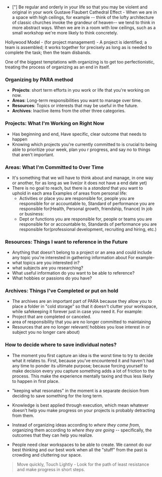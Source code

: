 - ["] Be regular and orderly in your life so that you may be violent and original in your work Gustave Flaubert
Cathedral Effect - When we are in a space with high ceilings, for example -- think of the lofty architecture of classic churches invoke the grandeur of heaven-- we tend to think in more abstract ways. When we are in a room with low ceilings, such as a small workshop we're more likely to think concretely.

Hollywood Model - (for project management) - A project is identified; a team is assembled; it works together for precisely as long as is needed to complete the task; then the team disbands.

One of the biggest temptations with organizing is to get too perfectionistic, treating the process of organizing as an end in itself.

### Organizing by PARA method
- __Projects__: short term efforts in you work or life that you're working on now.
- __Areas__: Long-term responsibilities you want to manage over time.
- __Resources__: Topics or interests that may be useful in the future.
- __Archives__: Inactive items from the other three categories.

### Projects: What I'm Working on Right Now
- Has beginning and end, Have specific, clear outcome that needs to happen
- Knowing which projects you're currently committed to is crucial to being able to prioritize your week, plan you r progress, and say no to things that aren't important.

### Areas: What I'm Committed to Over Time
- It's something that we will have to think about and manage, in one way or another, for as long as we live(or it does not have a end date yet)
- There is no goal to reach, but there is a _standard_ that you want to uphold in each area
Examples of areas from personal life:
	- Activities or place you are responsible for, people you are responsible for or accountable to, Standard of performance you are responsible for(Health, Personal growth, friendship, finance)
In job or business:
	- Dept or functions you are responsible for, people or teams you are responsible for or accountable to, Standards of performance you are responsible for(professional development, recruiting and hiring, etc.)

### Resources: Things I want to reference in the Future
- Anything that doesn't belong to a project or an area and could include any topic you're interested in gathering information about
For example-
- what topics are you interested in?
- what subjects are you researching?
- What useful information do you want to be able to reference?
- What hobbies or passions do you have?

### Archives: Things I've Completed or put on hold
- The archives are an important part of PARA because they allow you to place a folder in "cold storage" so that it doesn't clutter your workspace, while safekeeping it forever just in case you need it.
For example:
- Project that are completed or canceled.
- area of responsibility that you are no longer committed to maintaining
- Resources that are no longer relevant( hobbies you lose interest in or subject you no longer care about)

### How to decide where to save individual notes?
- The moment you first capture an idea is the worst time to try to decide what it relates to. First, because you've encountered it and haven't had any time to ponder its ultimate purpose; because forcing yourself to make decision every you capture something adds a lot of friction to the process. This make the experience mentally taxing and thus less likely to happen in first place.
- "keeping what resonates" in the moment is a separate decision from deciding to save something for the long term.
- Knowledge is best applied through execution, which mean whatever doesn't help you make progress on your projects is probably detracting from them.











- Instead of organizing ideas according to _where they come from_, organizing them according to _where they are going_ -- specifically, the outcomes that they can help you realize.
- People need clear workspaces to be able to create. We cannot do our best thinking and our best work when all the "stuff" from the past is crowding and cluttering our space.


> Move quickly, Touch Lightly - Look for the path of least resistance and make progress in short steps. 